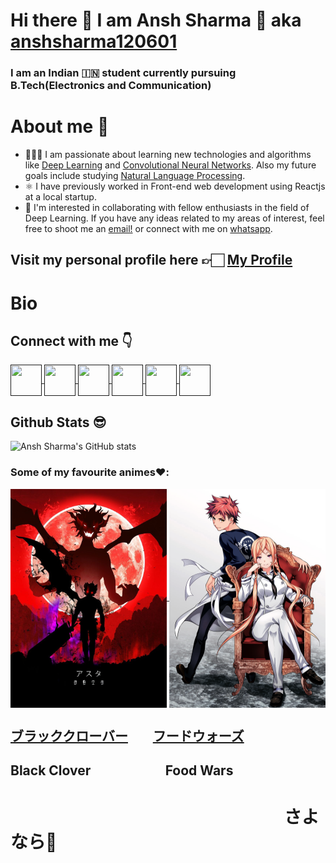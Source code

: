 # Hi there 👋 I am Ansh Sharma 🤙 aka [anshsharma120601](https://ansh-sharma.com/)
### I am an Indian 🇮🇳 student currently pursuing B.Tech(Electronics and Communication)

# About me 🤗
* 🧑🏽‍💻 I am passionate about learning new technologies and algorithms like [Deep Learning](https://en.wikipedia.org/wiki/Deep_learning) and [Convolutional Neural Networks](https://en.wikipedia.org/wiki/Convolutional_neural_network). Also my future goals include studying [Natural Language Processing](https://en.wikipedia.org/wiki/Natural_language_processing).
* ⚛️ I have previously worked in Front-end web development using Reactjs at a local startup.
* 👯 I'm interested in collaborating with fellow enthusiasts in the field of Deep Learning. If you have any ideas related to my areas of interest, feel free to shoot me an [email!](mailto:anshsharma120601@gmail.com) or connect with me on [whatsapp](https://api.whatsapp.com/send?phone=+91-7011061359&text=Hello%20).

## Visit my personal profile here 👉🏻 [My Profile](https://ansh-sharma.com/)

# Bio  

## Connect with me 👇
<a href="">
  <img align="center" height="50" width="50" src="" />
</a>
<a href="">
  <img align="center" height="50" width="50" src="" />
</a>
<a href="">
  <img align="center" height="50" width="50" src="" />
</a>
<a href="">
  <img align="center" height="50" width="50" src="" />
</a>
<a href="">
  <img align="center" height="50" width="50" src="" />
</a>
<a href="">
  <img align="center" height="50" width="50" src="" />
</a>

## Github Stats 😎
![Ansh Sharma's GitHub stats](https://github-readme-stats.vercel.app/api?username=anshsharma120601&show_icons=true&theme=tokyonight) 

### Some of my favourite animes❤️:
<a href="https://github.com/anshsharma120601/anshsharma120601/blob/main/Black%20Clover.jpeg">
  <img align="center" height="350" width="250" src="https://github.com/anshsharma120601/anshsharma120601/blob/main/Black%20Clover.jpeg" />
</a>
<a href="https://github.com/anshsharma120601/anshsharma120601/blob/main/Soma%20Yukihira%20Et%20Erina%20Nakiri.png">
  <img align="center" height="350" width="250" src="https://github.com/anshsharma120601/anshsharma120601/blob/main/Soma%20Yukihira%20Et%20Erina%20Nakiri.png" />
</a>

## [ブラッククローバー](https://en.wikipedia.org/wiki/Black_Clover)&nbsp; &nbsp; &nbsp; &nbsp; [フードウォーズ](https://en.wikipedia.org/wiki/Food_Wars!:_Shokugeki_no_Soma)
## Black Clover&nbsp; &nbsp; &nbsp; &nbsp; &nbsp; &nbsp; &nbsp; &nbsp; &nbsp; &nbsp; &nbsp; &nbsp; Food Wars

# &nbsp; &nbsp; &nbsp; &nbsp; &nbsp; &nbsp; &nbsp; &nbsp; &nbsp; &nbsp; &nbsp; &nbsp; &nbsp; &nbsp; &nbsp; &nbsp; &nbsp; &nbsp; &nbsp; &nbsp; &nbsp; &nbsp; &nbsp; &nbsp; &nbsp; &nbsp; &nbsp; &nbsp; &nbsp; &nbsp; &nbsp; &nbsp; &nbsp; さよなら👋
